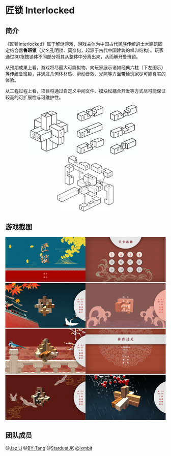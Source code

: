# 匠锁 Interlocked 

## 简介  

《匠锁Interlocked》属于解谜游戏，游戏主体为中国古代民族传统的土木建筑固定结合器**鲁班锁**（又名孔明锁、莫奈何，起源于古代中国建筑的榫卯结构）。玩家通过3D拖拽锁体不同部分将其从整体中分离出来，从而解开鲁班锁。

​	从预期成果上看，游戏将尽最大可能拟物，向玩家展示诸如经典六柱（下左图示）等传统鲁班锁，并通过几何体材质、滑动音效、光照等方面带给玩家尽可能真实的体验。

​	从工程过程上看，项目将通过自定义中间文件、模块松耦合开发等方式尽可能保证较高的可扩展性与可维护性。

<center>
  <img src="img/1.png" alt="鲁班锁图解线稿1" style="zoom: 67%;" /> &nbsp;&nbsp;<img src="img/2.png" alt="鲁班锁图解线稿2" style="zoom: 50%;" />
</center>



## 游戏截图    
<center>
<img src="img/3.png" alt="1" style="width:50%;" /><img src="img/4.png" alt="1" style="width:50%" />
<img src="img/11.png" alt="1" style="width:50%;" /><img src="img/6.png" alt="1" style="width:50%;" />
<img src="img/7.png" alt="1" style="width:50%;" /><img src="img/8.png" alt="1" style="width:50%;" />
<img src="img/9.png" alt="1" style="width:50%;" /><img src="img/10.png" alt="1" style="width:50%;" />
</center>



## 团队成员 

@[Jaz Li](https://github.com/IanLi1999) 
@[BY-Tang](https://github.com/BYTang314) 
@[StardustJK](https://github.com/StardustJK) 
@[lxmbjt](https://github.com/lxmbjt) 

